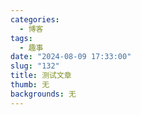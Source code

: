 ```yaml
---
categories:
  - 博客
tags:
  - 趣事
date: "2024-08-09 17:33:00"
slug: "132"
title: 测试文章
thumb: 无
backgrounds: 无
---
```

